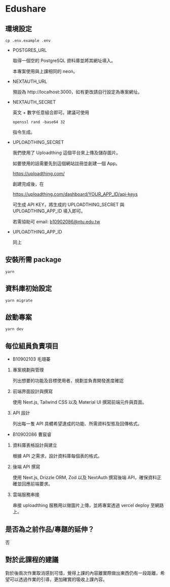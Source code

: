 # Edushare

## 環境設定

```
cp .env.example .env
```

-   POSTGRES_URL

    取得一個空的 PostgreSQL 資料庫並將其網址填入。

    本專案使用與上課相同的 neon。

-   NEXTAUTH_URL

    預設為 http://localhost:3000，如有更改請自行設定為專案網址。

-   NEXTAUTH_SECRET

    英文 + 數字任意組合即可。建議可使用

    ```
    openssl rand -base64 32
    ```

    指令生成。

-   UPLOADTHING_SECRET

    我們使用了 Uploadthing 這個平台來上傳及儲存圖片。

    如要使用的話需要先到這個網站註冊並創建一個 App。

    https://uploadthing.com/

    創建完成後，在

    https://uploadthing.com/dashboard/YOUR_APP_ID/api-keys

    可生成 API KEY，將生成的 UPLOADTHING_SECRET 與 UPLOADTHING_APP_ID 填入即可。

    若需協助可 email: b10902086@ntu.edu.tw

-   UPLOADTHING_APP_ID

    同上

## 安裝所需 package

```
yarn
```

## 資料庫初始設定

```
yarn migrate
```

## 啟動專案

```
yarn dev
```

## 每位組員負責項目

- B10902103 毛翊蓁

1. 專案規劃與管理

    列出想要的功能及目標使用者，規劃並負責開發進度確認


2. 前端界面設計與撰寫

    使用 Next.js, Tailwind CSS 以及 Material UI 撰寫前端元件與頁面。

3. API 設計

    列出每一隻 API 具體希望達成的功能、所需資料型態及回傳格式。

- B10902086 曹宸睿

1. 資料庫表格設計與建立

    根據 API 之需求，設計資料庫每個表的格式。

2. 後端 API 撰寫

    使用 Next.js, Drizzle ORM, Zod 以及 NextAuth 撰寫後端 API，確保資料正確並回應前端要求。

3. 雲端服務串接

    串接 uploadthing 服務用以做圖片上傳，並將專案透過 vercel deploy 至網路上。

## 是否為之前作品/專題的延伸？

否

## 對於此課程的建議

對於後兩次作業取消感到可惜，覺得上課的內容離實際做出東西仍有一段距離，希望可以透過作業的引導，更加確實的吸收上課內容。
